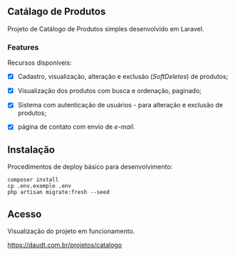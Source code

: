 ## Catálago de Produtos

Projeto de Catálogo de Produtos simples desenvolvido em Laravel.

### Features

Recursos disponíveis:

- [x] Cadastro, visualização, alteração e exclusão (*SoftDeletes*) de produtos;
- [x] Visualização dos produtos com busca e ordenação, paginado;
- [x] Sistema com autenticação de usuários - para alteração e exclusão de produtos;
- [x] página de contato com envio de *e-mail*.


## Instalação

Procedimentos de deploy básico para desenvolvimento:

    composer install
    cp .env.example .env
    php artisan migrate:fresh --seed


## Acesso

Visualização do projeto em funcionamento.

https://daudt.com.br/projetos/catalogo

